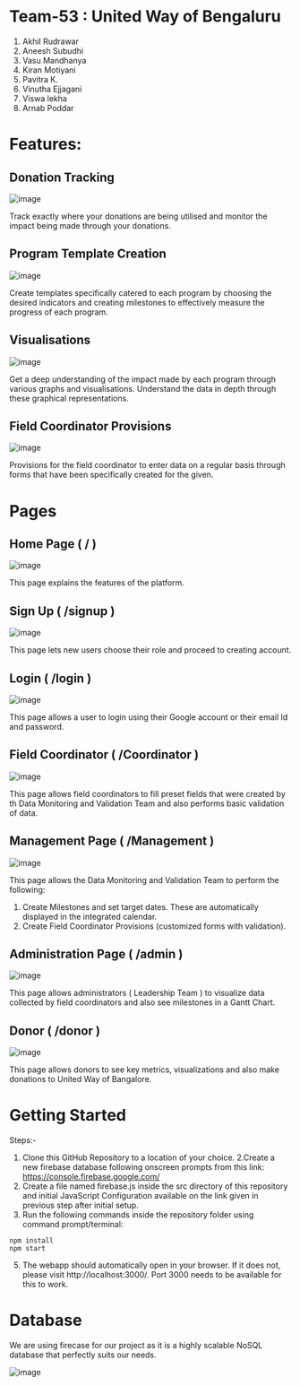 # Team-53 : United Way of Bengaluru

  1. Akhil Rudrawar
  2. Aneesh Subudhi
  3. Vasu Mandhanya
  4. Kiran Motiyani
  5. Pavitra K.
  6. Vinutha Ejjagani
  7. Viswa lekha
  8. Arnab Poddar

# Features:

## Donation Tracking

![image](https://user-images.githubusercontent.com/55338336/172033777-e48778f4-a4d5-4615-9fd2-964548cbca77.png)

Track exactly where your donations are being utilised and monitor the impact being made through your donations.

## Program Template Creation

![image](https://user-images.githubusercontent.com/55338336/172033782-18cea06e-a6ce-4ff0-b02f-b8927dfa1ad4.png)

Create templates specifically catered to each program by choosing the desired indicators and creating milestones to effectively measure the progress of each program.

## Visualisations

![image](https://user-images.githubusercontent.com/55338336/172033787-3a44333f-bb52-4c7c-a28b-1b31cd41bf39.png)

Get a deep understanding of the impact made by each program through various graphs and visualisations. Understand the data in depth through these graphical representations.

## Field Coordinator Provisions

![image](https://user-images.githubusercontent.com/55338336/172033793-e0e6491a-70e9-4744-b102-6c13cadcaadb.png)

Provisions for the field coordinator to enter data on a regular basis through forms that have been specifically created for the given.

# Pages

## Home Page ( / )

![image](https://user-images.githubusercontent.com/55338336/172033913-23cc1c49-d2e4-4b82-b2d7-7ed00d2afdb1.png)

This page explains the features of the platform.

## Sign Up ( /signup )

![image](https://user-images.githubusercontent.com/55338336/172033929-7f5de2f9-5244-4a87-9fb9-9595899fc518.png)

This page lets new users choose their role and proceed to creating account.

## Login ( /login )

![image](https://user-images.githubusercontent.com/55338336/172033949-178c4d07-238d-458a-bf03-517db2e44b11.png)

This page allows a user to login using their Google account or their email Id and password.

## Field Coordinator ( /Coordinator )

![image](https://user-images.githubusercontent.com/55338336/172034630-8ea1009a-66b9-429d-8c36-35b2e33a91d0.png)

This page allows field coordinators to fill preset fields that were created by th Data Monitoring and Validation Team and also performs basic validation of data.

## Management Page ( /Management )

![image](https://user-images.githubusercontent.com/55338336/172034561-ab620627-f627-4d71-91e8-96c8a127d883.png)


This page allows the Data Monitoring and Validation Team to perform the following:

1. Create Milestones and set target dates. These are automatically displayed in the integrated calendar.
2. Create Field Coordinator Provisions (customized forms with validation).

## Administration Page ( /admin )

![image](https://user-images.githubusercontent.com/55338336/172034467-24f5228a-22dc-446e-8134-c5f1120f1511.png)

This page allows administrators ( Leadership Team ) to visualize data collected by field coordinators and also see milestones in a Gantt Chart.

## Donor ( /donor )

![image](https://user-images.githubusercontent.com/55338336/172034654-df797405-be31-42e9-87d8-dc76dba95ded.png)

This page allows donors to see key metrics, visualizations and also make donations to United Way of Bangalore.

# Getting Started

Steps:-

1. Clone this GitHub Repository to a location of your choice.
2.Create a new firebase database following onscreen prompts from this link: https://console.firebase.google.com/
3. Create a file named firebase.js inside the src directory of this repository and initial JavaScript Configuration available on the link given in previous step after initial setup.
4. Run the following commands inside the repository folder using command prompt/terminal:

```
npm install
npm start
```

5. The webapp should automatically open in your browser. If it does not, please visit http://localhost:3000/. Port 3000 needs to be available for this to work.

# Database

We are using firecase for our project as it is a highly scalable NoSQL database that perfectly suits our needs.

![image](https://user-images.githubusercontent.com/55338336/172034413-0f131751-acab-40a1-b4a7-0371457a0a0d.png)









